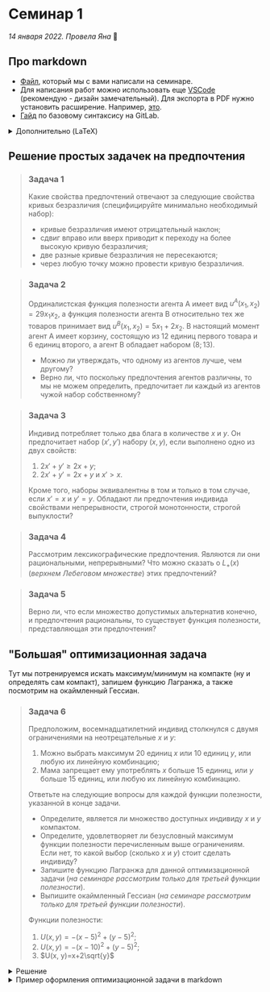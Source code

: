 # Семинар 1
*14 января 2022. Провела Яна* 🐸

## Про markdown

* [Файл](), который мы с вами написали на семинаре.
* Для написания работ можно использовать еще [VSCode](https://code.visualstudio.com) (рекомендую - дизайн замечательный). Для экспорта в PDF нужно установить расширение. Например, [это](https://marketplace.visualstudio.com/items?itemName=yzane.markdown-pdf).
* [Гайд](https://about.gitlab.com/handbook/markdown-guide/#markdown-editors) по базовому синтаксису на GitLab.

<details>
<summary>Дополнительно (LaTeX)</summary>

* [Пример]() оформления графиков и формул в LaTeX (перейдя по ссылке, вы скачаете файл в формате .tex).
* [Онлайн-редактор LaTeX](https://www.overleaf.com) (aka оверлиф)
* Можно также использовать [VSCode](https://code.visualstudio.com). Для этого надо установить [расширение](https://marketplace.visualstudio.com/items?itemName=mathiasfrohlich.latexcompile) в самом VSCode.
* Также есть вариант скачать [Texstudio](https://www.texstudio.org).
</details>


## Решение простых задачек на предпочтения

> ### Задача 1
>
> Какие свойства предпочтений отвечают за следующие свойства кривых безразличия (специфицируйте минимально необходимый набор):
> * кривые безразличия имеют отрицательный наклон;
> * сдвиг вправо или вверх приводит к переходу на более высокую кривую безразличия; 
> * две разные кривые безразличия не пересекаются;
> * через любую точку можно провести кривую безразличия.

> ### Задача 2
>
> Ординалистская функция полезности агента А имеет вид $u^A(x_1, x_2) = 29x_1x_2$, а функция полезности агента B относительно тех же товаров принимает вид $u^B(x_1, x_2) = 5x_1 + 2x_2$. В настоящий момент агент A имеет корзину, состоящую из 12 единиц первого товара и 6 единиц второго, а агент B обладает набором $(8; 13)$.
> * Можно ли утверждать, что одному из агентов лучше, чем другому?
> * Верно ли, что поскольку предпочтения агентов различны, то мы не можем определить, предпочитает ли каждый из агентов чужой набор собственному? 

> ### Задача 3
>
> Индивид потребляет только два блага в количестве $x$ и $y$. Он предпочитает набор $(x',y')$ набору $(x, y)$, если выполнено одно из двух свойств:
> 1. $2x'+y' \geqslant 2x+y$;
> 2. $2x'+y' = 2x+y$ и $x'>x$.
> 
> Кроме того, наборы эквивалентны в том и только в том случае, если $x' = x$ и $y' = y$. Обладают ли предпочтения индивида свойствами непрерывности, строгой монотонности, строгой выпуклости?

> ### Задача 4
>
> Рассмотрим лексикографические предпочтения. Являются ли они рациональными, непрерывными? Что можно сказать о $L_+(x)$ (*верхнем Лебеговом множестве*) этих предпочтений?

> ### Задача 5
>
> Верно ли, что если множество допустимых альтернатив конечно, и предпочтения рациональны, то существует функция полезности, представляющая эти предпочтения?

## "Большая" оптимизационная задача

Тут мы потренируемся искать максимум/минимум на компакте (ну и определять сам компакт), запишем функцию Лагранжа, а также посмотрим на окаймленный Гессиан.

> ### Задача 6
>
> Предположим, восемнадцатилетний индивид столкнулся с двумя ограничениями на неотрецательные $x$ и $y$:
> 
> 1. Можно выбрать максимум 20 единиц $x$ или 10 единиц $y$, или любую их линейную комбинацию;
> 2. Мама запрещает ему употреблять $x$ больше 15 единиц, или $y$ больше 15 единиц, или любую их линейную комбинацию.
>
> Ответьте на следующие вопросы для каждой функции полезности, указанной в конце задачи.
>
> * Определите, является ли множество доступных индивиду $x$ и $y$ компактом.
> * Определите, удовлетворяет ли безусловный максимум функции полезности перечисленным выше ограничениям. Если нет, то какой выбор (сколько $x$ и $y$) стоит сделать индивиду?
> * Запишите функцию Лагранжа для данной оптимизационной задачи (*на семинаре рассмотрим только для третьей функции полезности*).
> * Выпишите окаймленный Гессиан (*на семинаре рассмотрим только для третьей функции полезности*).
>
> Функции полезности:
> 1. $U(x, y)=-(x-5)^2+(y-5)^2$;
> 2. $U(x, y)=-(x-10)^2+(y-5)^2$;
> 3. $U(x, y)=x+2\sqrt{y}$

<details>
    <summary>Решение</summary>
</details>

<details>
    <summary>Пример оформления оптимизационной задачи в markdown</summary>

    ```

    ```
</details>